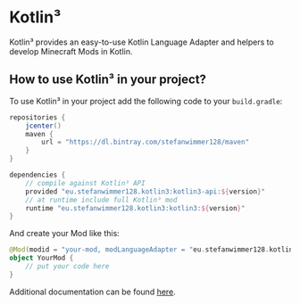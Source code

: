 # Kotlin³

Kotlin³ provides an easy-to-use Kotlin Language Adapter and helpers to develop Minecraft Mods in Kotlin.

## How to use Kotlin³ in your project?

To use Kotlin³ in your project add the following code to your `build.gradle`:

``` groovy
repositories {
    jcenter()
    maven {
        url = "https://dl.bintray.com/stefanwimmer128/maven"
    }
}

dependencies {
    // compile against Kotlin³ API
    provided "eu.stefanwimmer128.kotlin3:kotlin3-api:${version}"
    // at runtime include full Kotlin³ mod
    runtime "eu.stefanwimmer128.kotlin3:kotlin3:${version}"
} 
```

And create your Mod like this:

``` kotlin
@Mod(modid = "your-mod, modLanguageAdapter = "eu.stefanwimmer128.kotlin3.api.KotlinLanguageAdapter")
object YourMod {
    // put your code here
}
```

Additional documentation can be found [here](https://stefanwimmer128.github.io/kotlin3/).
